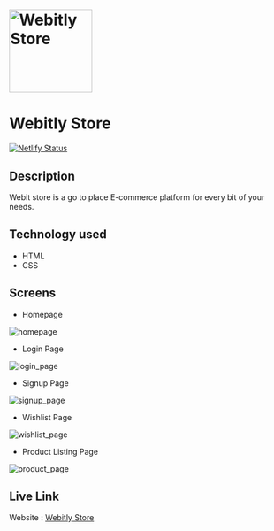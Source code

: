 # <img src="https://user-images.githubusercontent.com/64949453/154092537-ca337318-2f27-4e21-ad39-5cd67884368a.png" alt="Webitly Store" width="150"/>
# Webitly Store
[![Netlify Status](https://api.netlify.com/api/v1/badges/0496cfd4-ca84-42b9-8d46-5f4da42f82c4/deploy-status)](https://app.netlify.com/sites/webitly-store/deploys)

## Description
Webit store is a go to place E-commerce platform for every bit of your needs.

## Technology used
 - HTML
 - CSS

## Screens
 - Homepage

 ![homepage](https://user-images.githubusercontent.com/64949453/154091902-fcb0fa8f-8ddd-4c84-a780-d05686d596cf.png)

 - Login Page

 ![login_page](https://user-images.githubusercontent.com/64949453/154091384-7e225b54-ab59-408d-a1a6-e13c2578019e.png)

 - Signup Page

 ![signup_page](https://user-images.githubusercontent.com/64949453/154091633-cbc95187-e858-4e28-81be-f6d8b077f87c.png)

 - Wishlist Page
 
 ![wishlist_page](https://user-images.githubusercontent.com/64949453/154257671-5c1d034b-1430-4955-937a-40abb3e62d67.png)

 - Product Listing Page

 ![product_page](https://user-images.githubusercontent.com/64949453/154257795-58d2a2bb-ec70-4217-b6d9-5785da0c9a17.png)

 ## Live Link
 Website : [Webitly Store](https://webitly-store.netlify.app/)